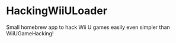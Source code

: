 # HackingWiiULoader
Small homebrew app to hack Wii U games easily even simpler than WiiUGameHacking!
